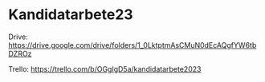 # Kandidatarbete23

Drive: https://drive.google.com/drive/folders/1_0LktptmAsCMuN0dEcAQgfYW6tbDZROz

Trello: https://trello.com/b/OGgIgD5a/kandidatarbete2023


